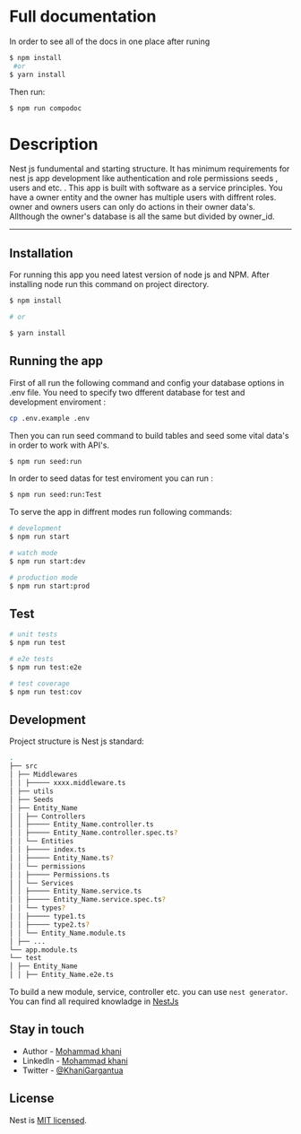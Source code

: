 # Full documentation 
In order to see all of the docs in one place after runing 
```bash 
$ npm install
 #or
$ yarn install 
```
Then run:
 ```bash 
$ npm run compodoc
```




# Description

Nest js fundumental and starting structure. It has minimum requirements for nest js app development like authentication and role permissions seeds , users and etc. . 
This app is built with software as a service principles. You have a owner entity and the owner has multiple users with diffrent roles. owner and owners users can only do actions in their owner data's. Allthough the owner's database is all the same but divided by owner_id.

 ---
## Installation

For running this app you need latest version of node js and NPM. After installing node run this command on project directory.

```bash
$ npm install

# or 

$ yarn install
```

## Running the app
First of all run the following command and config your database options in .env file. You need to specify two dfferent database for test and development enviroment : 
```bash
cp .env.example .env
```  
Then you can run seed command to build tables and seed some vital data's in order to work with API's.
```bash
$ npm run seed:run
```
In order to seed datas for test enviroment you can run : 
```bash 
$ npm run seed:run:Test
```
To serve the app in diffrent modes run following commands: 
```bash
# development
$ npm run start

# watch mode
$ npm run start:dev

# production mode
$ npm run start:prod
```

## Test

```bash
# unit tests
$ npm run test

# e2e tests
$ npm run test:e2e

# test coverage
$ npm run test:cov
```
## Development
Project structure is Nest js standard: 
```bash
.
├── src
│ ├── Middlewares
│ │ ├───── xxxx.middleware.ts
│ ├── utils
│ ├── Seeds
│ ├── Entity_Name
│ │ ├── Controllers
│ │ ├───── Entity_Name.controller.ts
│ │ ├───── Entity_Name.controller.spec.ts?
│ │ └── Entities
│ │ ├───── index.ts
│ │ ├───── Entity_Name.ts?
│ │ └── permissions
│ │ ├───── Permissions.ts
│ │ └── Services
│ │ ├───── Entity_Name.service.ts
│ │ ├───── Entity_Name.service.spec.ts?
│ │ └── types?
│ │ ├───── type1.ts
│ │ ├───── type2.ts?
│ │ └── Entity_Name.module.ts
│ ├── ...
└── app.module.ts
└── test 
│ ├── Entity_Name
│ │ ├── Entity_Name.e2e.ts
```
To build a new module, service, controller etc. you can use ``nest generator``. You can find all required knowladge in [NestJs](https://docs.nestjs.com/)
## Stay in touch

- Author - [Mohammad khani](mailto:Mohammadkhani722@gmail.com)
- LinkedIn - [Mohammad khani](https://www.linkedin.com/in/mohammad-khani-973165169/)
- Twitter - [@KhaniGargantua](https://twitter.com/KhaniGargantua)

## License

Nest is [MIT licensed](LICENSE).
